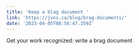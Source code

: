 ```yaml
---
title: 'Keep a blag document '
link: 'https://jvns.ca/blog/brag-documents/'
date: '2023-04-05T08:56:47.359Z'
---
```


﻿Get your work recognized: write a brag document
